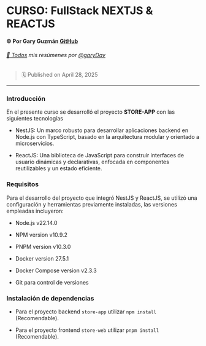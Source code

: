 # CURSO: FullStack NEXTJS & REACTJS

#### :copyright: Por Gary Guzmán [GitHub](https://github.com/garyDav)

###### [:page_with_curl: Todos](https://garydav.github.io/blogs-course) mis resúmenes por [@garyDav](https://github.com/garyDav)

> :spiral_calendar: Published on April 28, 2025

---

### Introducción

En el presente curso se desarrolló el proyecto **STORE-APP** con las siguientes tecnologías

- NestJS: Un marco robusto para desarrollar aplicaciones backend en Node.js con TypeScript, basado en la arquitectura modular y orientado a microservicios.

- ReactJS: Una biblioteca de JavaScript para construir interfaces de usuario dinámicas y declarativas, enfocada en componentes reutilizables y un estado eficiente.

### Requisitos

Para el desarrollo del proyecto que integró NestJS y ReactJS, se utilizó una configuración y herramientas previamente instaladas, las versiones empleadas incluyeron:

- Node.js v22.14.0

- NPM version v10.9.2

- PNPM version v10.3.0

- Docker version 27.5.1

- Docker Compose version v2.3.3

- Git para control de versiones

### Instalación de dependencias

- Para el proyecto backend `store-app` utilizar `npm install` (Recomendable).

- Para el proyecto frontend `store-web` utilizar `pnpm install` (Recomendable).
